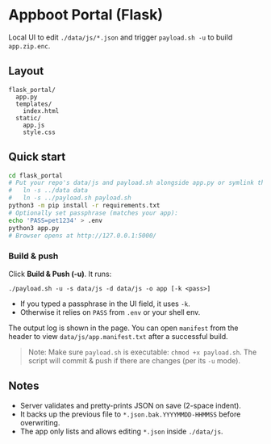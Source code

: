 # Appboot Portal (Flask)

Local UI to edit `./data/js/*.json` and trigger `payload.sh -u` to build `app.zip.enc`.

## Layout
```
flask_portal/
  app.py
  templates/
    index.html
  static/
    app.js
    style.css
```

## Quick start
```bash
cd flask_portal
# Put your repo's data/js and payload.sh alongside app.py or symlink them:
#   ln -s ../data data
#   ln -s ../payload.sh payload.sh
python3 -m pip install -r requirements.txt
# Optionally set passphrase (matches your app):
echo 'PASS=pet1234' > .env
python3 app.py
# Browser opens at http://127.0.0.1:5000/
```

### Build & push
Click **Build & Push (-u)**. It runs:
```
./payload.sh -u -s data/js -d data/js -o app [-k <pass>]
```
- If you typed a passphrase in the UI field, it uses `-k`.
- Otherwise it relies on `PASS` from `.env` or your shell env.

The output log is shown in the page. You can open `manifest` from the header to view `data/js/app.manifest.txt` after a successful build.

> Note: Make sure `payload.sh` is executable: `chmod +x payload.sh`.
> The script will commit & push if there are changes (per its `-u` mode).

## Notes
- Server validates and pretty-prints JSON on save (2-space indent).
- It backs up the previous file to `*.json.bak.YYYYMMDD-HHMMSS` before overwriting.
- The app only lists and allows editing `*.json` inside `./data/js`.
